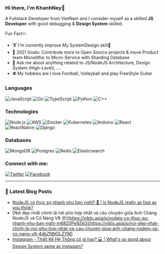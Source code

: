 ### Hi there, I'm KhanhNey👋
A Fullstack Developer from VietNam and I consider myself as a skilled <strong>JS Developer</strong> with good debugging & <strong>Design System</strong> skilled.

Fun Fact⚡:

- 🏋️ I'm currently improve My SystemDesign skill🤣
- 🎉 2021 Goals: Contribute more to Open Source projects & move Product team Monolithic to Micro-Service with Sharding Database
- 💬 Ask me about anything related to JS/NodeJS Architecture, Design System (High-Level), ...
- ⚽ My hobbies are I love Football, Volleyball and play FreeStyle Guitar

### Languages

![JavaScript](https://img.shields.io/badge/javascript%20-%23323330.svg?&style=for-the-badge&logo=javascript&logoColor=%23F7DF1E)
![Go](https://img.shields.io/badge/go-%2300ADD8.svg?&style=for-the-badge&logo=go&logoColor=white)
![TypeScript](https://img.shields.io/badge/typescript%20-%23007ACC.svg?&style=for-the-badge&logo=typescript&logoColor=white)
![Python](https://img.shields.io/badge/python%20-%2314354C.svg?&style=for-the-badge&logo=python&logoColor=white)
![C++](https://img.shields.io/badge/c++%20-%2300599C.svg?&style=for-the-badge&logo=c%2B%2B&ogoColor=white)


### Technologies

![Node.js](https://img.shields.io/badge/node.js%20-%2343853D.svg?&style=for-the-badge&logo=node.js&logoColor=white)
![AWS](https://img.shields.io/badge/AWS%20-%23FF9900.svg?&style=for-the-badge&logo=amazon-aws&logoColor=white)
![Docker](https://img.shields.io/badge/docker%20-%230db7ed.svg?&style=for-the-badge&logo=docker&logoColor=white)
![Kubernetes](https://img.shields.io/badge/kubernetes%20-%23326ce5.svg?&style=for-the-badge&logo=kubernetes&logoColor=white)
![Arduino](https://img.shields.io/badge/-Arduino-00979D?style=for-the-badge&logo=Arduino&logoColor=white)
![React](https://img.shields.io/badge/react%20-%2320232a.svg?&style=for-the-badge&logo=react&logoColor=%2361DAFB)
![ReactNative](https://img.shields.io/badge/react_native%20-%2320232a.svg?&style=for-the-badge&logo=react&logoColor=%2361DAFB)
![Django](https://img.shields.io/badge/django%20-%23092E20.svg?&style=for-the-badge&logo=django&logoColor=white)

### Databases
![MongoDB](https://img.shields.io/badge/MongoDB-%234ea94b.svg?&style=for-the-badge&logo=mongodb&logoColor=white)
![Postgres](https://img.shields.io/badge/postgres-%23316192.svg?&style=for-the-badge&logo=postgresql&logoColor=white)
![Redis](https://img.shields.io/badge/Redis%20-%23F00000.svg?&style=for-the-badge&logo=redis&logoColor=white)
![Elasticsearch](https://img.shields.io/badge/elasticsearch%20-%234ea94b.svg?&style=for-the-badge&logo=elasticsearch&logoColor=white)


### Connect with me:
[![Twitter](https://img.shields.io/badge/Twitter%20-%231DA1F2.svg?&style=for-the-badge&logo=Twitter&logoColor=white)](https://www.facebook.com/KhanhNey/)
[![Facebook](https://img.shields.io/badge/facebook%20-%23013243.svg?&style=for-the-badge&logo=facebook&logoColor=white)](https://www.facebook.com/KhanhNey/)

---

### 📝 Latest Blog Posts

<!-- BLOG-POST-LIST:START -->
- [NodeJS có thực sự nhanh như bạn nghĩ? 🤔 | Is NodeJS really as fast as you think?](https://viblo.asia/p/nodejs-co-thuc-su-nhanh-nhu-ban-nghi-m68Z0Pe9ZkG)
- [Nơi đẹp nhất chính là nơi phù hợp nhất và câu chuyện giữa Anh Chàng NodeJS và Cô Nàng V8 😍](https://viblo.asia/p/nodejs-co-thuc-su-nhanh-nhu-ban-nghi-m68Z0Pe9ZkG](https://viblo.asia/p/noi-dep-nhat-chinh-la-noi-phu-hop-nhat-va-cau-chuyen-giua-anh-chang-nodejs-va-co-nang-v8-4dbZNNOLZYM)
- [Instagram - Thiết Kế Hệ Thống có gì hay? 💻 | What's so good about Design System same as Instagam?](https://viblo.asia/p/instagram-thiet-ke-he-thong-co-gi-hay-maGK70GOZj2)
<!-- BLOG-POST-LIST:END -->
